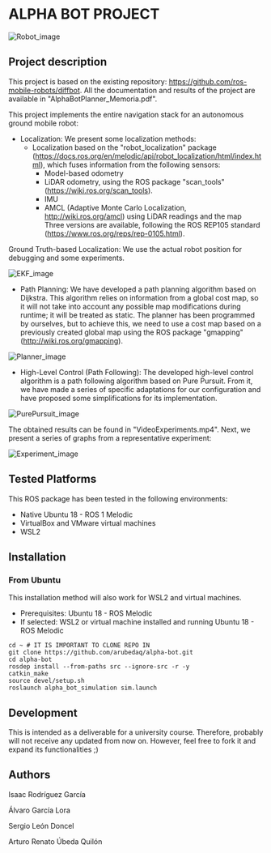 # ALPHA BOT PROJECT
![Robot_image](https://github.com/arubedaq/HomeCollectionRobot/blob/main/images/PlanteamientoGeneral.png)

## Project description
This project is based on the existing repository: https://github.com/ros-mobile-robots/diffbot. All the documentation and results of the project are available in "AlphaBotPlanner_Memoria.pdf".

This project implements the entire navigation stack for an autonomous ground mobile robot:

- Localization: We present some localization methods:
    - Localization based on the "robot_localization" package (https://docs.ros.org/en/melodic/api/robot_localization/html/index.html), which fuses information from the following sensors:
        - Model-based odometry
        - LiDAR odometry, using the ROS package "scan_tools" (https://wiki.ros.org/scan_tools).
        - IMU
        - AMCL (Adaptive Monte Carlo Localization, http://wiki.ros.org/amcl) using LiDAR readings and the map    
    Three versions are available, following the ROS REP105 standard (https://www.ros.org/reps/rep-0105.html).

Ground Truth-based Localization: We use the actual robot position for debugging and some experiments.

![EKF_image](https://github.com/arubedaq/HomeCollectionRobot/blob/main/images/EKF.png)

- Path Planning: We have developed a path planning algorithm based on Dijkstra. This algorithm relies on information from a global cost map, so it will not take into account any possible map modifications during runtime; it will be treated as static. The planner has been programmed by ourselves, but to achieve this, we need to use a cost map based on a previously created global map using the ROS package "gmapping" (http://wiki.ros.org/gmapping).

![Planner_image](https://github.com/arubedaq/HomeCollectionRobot/blob/main/images/Planner.png)

- High-Level Control (Path Following): The developed high-level control algorithm is a path following algorithm based on Pure Pursuit. From it, we have made a series of specific adaptations for our configuration and have proposed some simplifications for its implementation.

![PurePursuit_image](https://github.com/arubedaq/HomeCollectionRobot/blob/main/images/PurePursuit.png)

The obtained results can be found in "VideoExperiments.mp4". Next, we present a series of graphs from a representative experiment:

![Experiment_image](https://github.com/arubedaq/HomeCollectionRobot/blob/main/images/ExperimentoRepresentativo.png)


## Tested Platforms
This ROS package has been tested in the following environments:
- Native Ubuntu 18 - ROS 1 Melodic
- VirtualBox and VMware virtual machines 
- WSL2

## Installation
### From Ubuntu
This installation method will also work for WSL2 and virtual machines.

- Prerequisites: Ubuntu 18 - ROS Melodic
- If selected: WSL2 or virtual machine installed and running Ubuntu 18 - ROS Melodic

```
cd ~ # IT IS IMPORTANT TO CLONE REPO IN 
git clone https://github.com/arubedaq/alpha-bot.git
cd alpha-bot
rosdep install --from-paths src --ignore-src -r -y
catkin_make
source devel/setup.sh
roslaunch alpha_bot_simulation sim.launch
```

## Development
This is intended as a deliverable for a university course. Therefore, probably will not receive any updated from now on. However, feel free to fork it and expand its functionalities ;)

## Authors
Isaac Rodríguez García

Álvaro García Lora

Sergio León Doncel

Arturo Renato Úbeda Quilón



